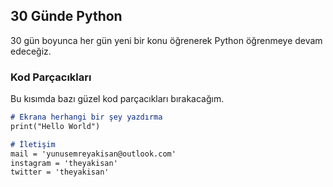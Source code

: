## 30 Günde Python
30 gün boyunca her gün yeni bir konu öğrenerek Python öğrenmeye devam edeceğiz.

### Kod Parçacıkları
Bu kısımda bazı güzel kod parçacıkları bırakacağım.

```markdown
# Ekrana herhangi bir şey yazdırma
print("Hello World")
```

```markdown
# İletişim 
mail = 'yunusemreyakisan@outlook.com'
instagram = 'theyakisan'
twitter = 'theyakisan'
```



